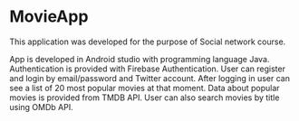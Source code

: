 # MovieApp
This application was developed for the purpose of Social network course.

App is developed in Android studio with programming language Java. Authentication is provided with Firebase Authentication.
User can register and login by email/password and Twitter account. 
After logging in user can see a list of 20 most popular movies at that moment. Data about popular movies is provided from TMDB API.
User can also search movies by title using OMDb API.
